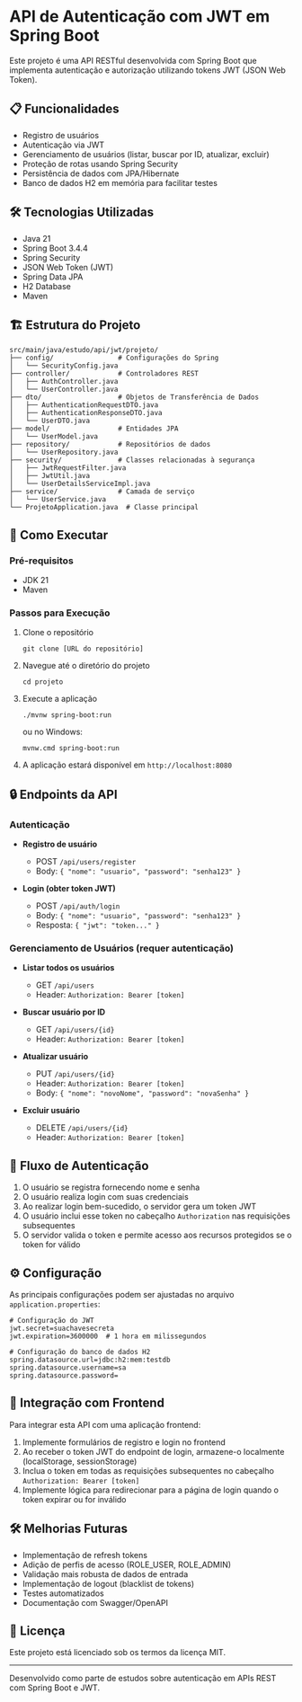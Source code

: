 # API de Autenticação com JWT em Spring Boot

Este projeto é uma API RESTful desenvolvida com Spring Boot que implementa autenticação e autorização utilizando tokens JWT (JSON Web Token).

## 📋 Funcionalidades

- Registro de usuários
- Autenticação via JWT
- Gerenciamento de usuários (listar, buscar por ID, atualizar, excluir)
- Proteção de rotas usando Spring Security
- Persistência de dados com JPA/Hibernate
- Banco de dados H2 em memória para facilitar testes

## 🛠️ Tecnologias Utilizadas

- Java 21
- Spring Boot 3.4.4
- Spring Security
- JSON Web Token (JWT)
- Spring Data JPA
- H2 Database
- Maven

## 🏗️ Estrutura do Projeto

```
src/main/java/estudo/api/jwt/projeto/
├── config/                # Configurações do Spring
│   └── SecurityConfig.java
├── controller/            # Controladores REST
│   ├── AuthController.java
│   └── UserController.java
├── dto/                   # Objetos de Transferência de Dados
│   ├── AuthenticationRequestDTO.java
│   ├── AuthenticationResponseDTO.java
│   └── UserDTO.java
├── model/                 # Entidades JPA
│   └── UserModel.java
├── repository/            # Repositórios de dados
│   └── UserRepository.java
├── security/              # Classes relacionadas à segurança
│   ├── JwtRequestFilter.java
│   ├── JwtUtil.java
│   └── UserDetailsServiceImpl.java
├── service/               # Camada de serviço
│   └── UserService.java
└── ProjetoApplication.java  # Classe principal
```

## 🚀 Como Executar

### Pré-requisitos

- JDK 21
- Maven

### Passos para Execução

1. Clone o repositório
   ```
   git clone [URL do repositório]
   ```

2. Navegue até o diretório do projeto
   ```
   cd projeto
   ```

3. Execute a aplicação
   ```
   ./mvnw spring-boot:run
   ```
   ou no Windows:
   ```
   mvnw.cmd spring-boot:run
   ```

4. A aplicação estará disponível em `http://localhost:8080`

## 🔒 Endpoints da API

### Autenticação

- **Registro de usuário**
  - POST `/api/users/register`
  - Body: `{ "nome": "usuario", "password": "senha123" }`

- **Login (obter token JWT)**
  - POST `/api/auth/login`
  - Body: `{ "nome": "usuario", "password": "senha123" }`
  - Resposta: `{ "jwt": "token..." }`

### Gerenciamento de Usuários (requer autenticação)

- **Listar todos os usuários**
  - GET `/api/users`
  - Header: `Authorization: Bearer [token]`

- **Buscar usuário por ID**
  - GET `/api/users/{id}`
  - Header: `Authorization: Bearer [token]`

- **Atualizar usuário**
  - PUT `/api/users/{id}`
  - Header: `Authorization: Bearer [token]`
  - Body: `{ "nome": "novoNome", "password": "novaSenha" }`

- **Excluir usuário**
  - DELETE `/api/users/{id}`
  - Header: `Authorization: Bearer [token]`

## 🔐 Fluxo de Autenticação

1. O usuário se registra fornecendo nome e senha
2. O usuário realiza login com suas credenciais
3. Ao realizar login bem-sucedido, o servidor gera um token JWT
4. O usuário inclui esse token no cabeçalho `Authorization` nas requisições subsequentes
5. O servidor valida o token e permite acesso aos recursos protegidos se o token for válido

## ⚙️ Configuração

As principais configurações podem ser ajustadas no arquivo `application.properties`:

```properties
# Configuração do JWT
jwt.secret=suachavesecreta
jwt.expiration=3600000  # 1 hora em milissegundos

# Configuração do banco de dados H2
spring.datasource.url=jdbc:h2:mem:testdb
spring.datasource.username=sa
spring.datasource.password=
```

## 🤝 Integração com Frontend

Para integrar esta API com uma aplicação frontend:

1. Implemente formulários de registro e login no frontend
2. Ao receber o token JWT do endpoint de login, armazene-o localmente (localStorage, sessionStorage)
3. Inclua o token em todas as requisições subsequentes no cabeçalho `Authorization: Bearer [token]`
4. Implemente lógica para redirecionar para a página de login quando o token expirar ou for inválido

## 🛠️ Melhorias Futuras

- Implementação de refresh tokens
- Adição de perfis de acesso (ROLE_USER, ROLE_ADMIN)
- Validação mais robusta de dados de entrada
- Implementação de logout (blacklist de tokens)
- Testes automatizados
- Documentação com Swagger/OpenAPI

## 📄 Licença

Este projeto está licenciado sob os termos da licença MIT.

---

Desenvolvido como parte de estudos sobre autenticação em APIs REST com Spring Boot e JWT.

